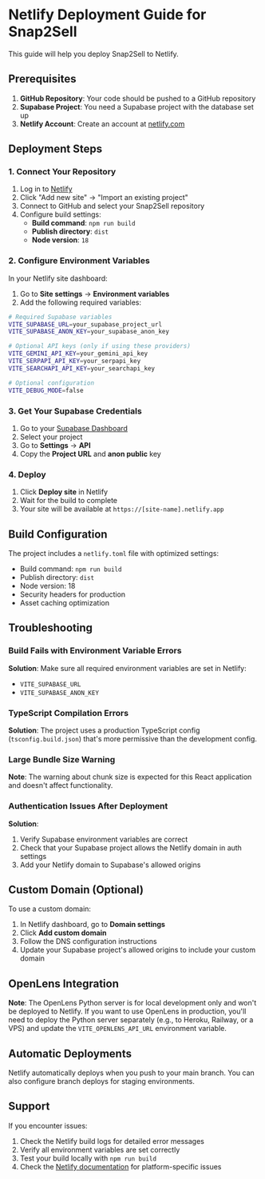 # Netlify Deployment Guide for Snap2Sell

This guide will help you deploy Snap2Sell to Netlify.

## Prerequisites

1. **GitHub Repository**: Your code should be pushed to a GitHub repository
2. **Supabase Project**: You need a Supabase project with the database set up
3. **Netlify Account**: Create an account at [netlify.com](https://netlify.com)

## Deployment Steps

### 1. Connect Your Repository

1. Log in to [Netlify](https://app.netlify.com)
2. Click "Add new site" → "Import an existing project"
3. Connect to GitHub and select your Snap2Sell repository
4. Configure build settings:
   - **Build command**: `npm run build`
   - **Publish directory**: `dist`
   - **Node version**: `18`

### 2. Configure Environment Variables

In your Netlify site dashboard:

1. Go to **Site settings** → **Environment variables**
2. Add the following required variables:

```bash
# Required Supabase variables
VITE_SUPABASE_URL=your_supabase_project_url
VITE_SUPABASE_ANON_KEY=your_supabase_anon_key

# Optional API keys (only if using these providers)
VITE_GEMINI_API_KEY=your_gemini_api_key
VITE_SERPAPI_API_KEY=your_serpapi_key
VITE_SEARCHAPI_API_KEY=your_searchapi_key

# Optional configuration
VITE_DEBUG_MODE=false
```

### 3. Get Your Supabase Credentials

1. Go to your [Supabase Dashboard](https://app.supabase.com)
2. Select your project
3. Go to **Settings** → **API**
4. Copy the **Project URL** and **anon public** key

### 4. Deploy

1. Click **Deploy site** in Netlify
2. Wait for the build to complete
3. Your site will be available at `https://[site-name].netlify.app`

## Build Configuration

The project includes a `netlify.toml` file with optimized settings:

- Build command: `npm run build`
- Publish directory: `dist`
- Node version: 18
- Security headers for production
- Asset caching optimization

## Troubleshooting

### Build Fails with Environment Variable Errors

**Solution**: Make sure all required environment variables are set in Netlify:
- `VITE_SUPABASE_URL`
- `VITE_SUPABASE_ANON_KEY`

### TypeScript Compilation Errors

**Solution**: The project uses a production TypeScript config (`tsconfig.build.json`) that's more permissive than the development config.

### Large Bundle Size Warning

**Note**: The warning about chunk size is expected for this React application and doesn't affect functionality.

### Authentication Issues After Deployment

**Solution**: 
1. Verify Supabase environment variables are correct
2. Check that your Supabase project allows the Netlify domain in auth settings
3. Add your Netlify domain to Supabase's allowed origins

## Custom Domain (Optional)

To use a custom domain:

1. In Netlify dashboard, go to **Domain settings**
2. Click **Add custom domain**
3. Follow the DNS configuration instructions
4. Update your Supabase project's allowed origins to include your custom domain

## OpenLens Integration

**Note**: The OpenLens Python server is for local development only and won't be deployed to Netlify. If you want to use OpenLens in production, you'll need to deploy the Python server separately (e.g., to Heroku, Railway, or a VPS) and update the `VITE_OPENLENS_API_URL` environment variable.

## Automatic Deployments

Netlify automatically deploys when you push to your main branch. You can also configure branch deploys for staging environments.

## Support

If you encounter issues:

1. Check the Netlify build logs for detailed error messages
2. Verify all environment variables are set correctly
3. Test your build locally with `npm run build`
4. Check the [Netlify documentation](https://docs.netlify.com) for platform-specific issues
